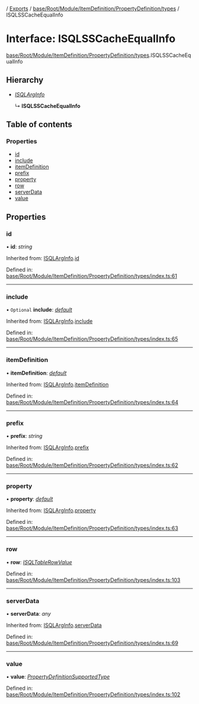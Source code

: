 [](../README.md) / [Exports](../modules.md) / [base/Root/Module/ItemDefinition/PropertyDefinition/types](../modules/base_root_module_itemdefinition_propertydefinition_types.md) / ISQLSSCacheEqualInfo

# Interface: ISQLSSCacheEqualInfo

[base/Root/Module/ItemDefinition/PropertyDefinition/types](../modules/base_root_module_itemdefinition_propertydefinition_types.md).ISQLSSCacheEqualInfo

## Hierarchy

* [*ISQLArgInfo*](base_root_module_itemdefinition_propertydefinition_types.isqlarginfo.md)

  ↳ **ISQLSSCacheEqualInfo**

## Table of contents

### Properties

- [id](base_root_module_itemdefinition_propertydefinition_types.isqlsscacheequalinfo.md#id)
- [include](base_root_module_itemdefinition_propertydefinition_types.isqlsscacheequalinfo.md#include)
- [itemDefinition](base_root_module_itemdefinition_propertydefinition_types.isqlsscacheequalinfo.md#itemdefinition)
- [prefix](base_root_module_itemdefinition_propertydefinition_types.isqlsscacheequalinfo.md#prefix)
- [property](base_root_module_itemdefinition_propertydefinition_types.isqlsscacheequalinfo.md#property)
- [row](base_root_module_itemdefinition_propertydefinition_types.isqlsscacheequalinfo.md#row)
- [serverData](base_root_module_itemdefinition_propertydefinition_types.isqlsscacheequalinfo.md#serverdata)
- [value](base_root_module_itemdefinition_propertydefinition_types.isqlsscacheequalinfo.md#value)

## Properties

### id

• **id**: *string*

Inherited from: [ISQLArgInfo](base_root_module_itemdefinition_propertydefinition_types.isqlarginfo.md).[id](base_root_module_itemdefinition_propertydefinition_types.isqlarginfo.md#id)

Defined in: [base/Root/Module/ItemDefinition/PropertyDefinition/types/index.ts:61](https://github.com/onzag/itemize/blob/5fcde7cf/base/Root/Module/ItemDefinition/PropertyDefinition/types/index.ts#L61)

___

### include

• `Optional` **include**: [*default*](../classes/base_root_module_itemdefinition_include.default.md)

Inherited from: [ISQLArgInfo](base_root_module_itemdefinition_propertydefinition_types.isqlarginfo.md).[include](base_root_module_itemdefinition_propertydefinition_types.isqlarginfo.md#include)

Defined in: [base/Root/Module/ItemDefinition/PropertyDefinition/types/index.ts:65](https://github.com/onzag/itemize/blob/5fcde7cf/base/Root/Module/ItemDefinition/PropertyDefinition/types/index.ts#L65)

___

### itemDefinition

• **itemDefinition**: [*default*](../classes/base_root_module_itemdefinition.default.md)

Inherited from: [ISQLArgInfo](base_root_module_itemdefinition_propertydefinition_types.isqlarginfo.md).[itemDefinition](base_root_module_itemdefinition_propertydefinition_types.isqlarginfo.md#itemdefinition)

Defined in: [base/Root/Module/ItemDefinition/PropertyDefinition/types/index.ts:64](https://github.com/onzag/itemize/blob/5fcde7cf/base/Root/Module/ItemDefinition/PropertyDefinition/types/index.ts#L64)

___

### prefix

• **prefix**: *string*

Inherited from: [ISQLArgInfo](base_root_module_itemdefinition_propertydefinition_types.isqlarginfo.md).[prefix](base_root_module_itemdefinition_propertydefinition_types.isqlarginfo.md#prefix)

Defined in: [base/Root/Module/ItemDefinition/PropertyDefinition/types/index.ts:62](https://github.com/onzag/itemize/blob/5fcde7cf/base/Root/Module/ItemDefinition/PropertyDefinition/types/index.ts#L62)

___

### property

• **property**: [*default*](../classes/base_root_module_itemdefinition_propertydefinition.default.md)

Inherited from: [ISQLArgInfo](base_root_module_itemdefinition_propertydefinition_types.isqlarginfo.md).[property](base_root_module_itemdefinition_propertydefinition_types.isqlarginfo.md#property)

Defined in: [base/Root/Module/ItemDefinition/PropertyDefinition/types/index.ts:63](https://github.com/onzag/itemize/blob/5fcde7cf/base/Root/Module/ItemDefinition/PropertyDefinition/types/index.ts#L63)

___

### row

• **row**: [*ISQLTableRowValue*](base_root_sql.isqltablerowvalue.md)

Defined in: [base/Root/Module/ItemDefinition/PropertyDefinition/types/index.ts:103](https://github.com/onzag/itemize/blob/5fcde7cf/base/Root/Module/ItemDefinition/PropertyDefinition/types/index.ts#L103)

___

### serverData

• **serverData**: *any*

Inherited from: [ISQLArgInfo](base_root_module_itemdefinition_propertydefinition_types.isqlarginfo.md).[serverData](base_root_module_itemdefinition_propertydefinition_types.isqlarginfo.md#serverdata)

Defined in: [base/Root/Module/ItemDefinition/PropertyDefinition/types/index.ts:69](https://github.com/onzag/itemize/blob/5fcde7cf/base/Root/Module/ItemDefinition/PropertyDefinition/types/index.ts#L69)

___

### value

• **value**: [*PropertyDefinitionSupportedType*](../modules/base_root_module_itemdefinition_propertydefinition_types.md#propertydefinitionsupportedtype)

Defined in: [base/Root/Module/ItemDefinition/PropertyDefinition/types/index.ts:102](https://github.com/onzag/itemize/blob/5fcde7cf/base/Root/Module/ItemDefinition/PropertyDefinition/types/index.ts#L102)
